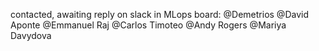 contacted, awaiting reply on slack in MLops board:
	@Demetrios
	@David Aponte
	@Emmanuel Raj
	@Carlos Timoteo
	@Andy Rogers
	@Mariya Davydova